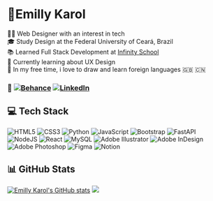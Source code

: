 # 🌌Emilly Karol
👩‍💻 Web Designer with an interest in tech<br>🎓 Study Design at the Federal University of Ceará, Brazil<br>📚 Learned Full Stack Development at [Infinity School](https://infinityschool.com.br)</br>🔭 Currently learning about UX Design<br>🍎 In my free time, i love to draw and learn foreign languages 🇬🇧 🇨🇳
<!--## 🕵️‍♀️ Find me at
[![Behance](https://img.shields.io/badge/Behance-1769ff?logo=behance&logoColor=white)](https://behance.net/emillykarol) [![LinkedIn](https://img.shields.io/badge/LinkedIn-%230077B5.svg?logo=linkedin&logoColor=white)](https://linkedin.com/in/emillykarol) -->
### 🔗 [![Behance](https://img.shields.io/badge/Behance-1769ff?logo=behance&logoColor=white)](https://behance.net/emillykarol) [![LinkedIn](https://img.shields.io/badge/LinkedIn-%230077B5.svg?logo=linkedin&logoColor=white)](https://linkedin.com/in/emillykarol) 

## 💻 Tech Stack
![HTML5](https://img.shields.io/badge/html5-%23E34F26.svg?style=for-the-badge&logo=html5&logoColor=white) ![CSS3](https://img.shields.io/badge/css3-%231572B6.svg?style=for-the-badge&logo=css3&logoColor=white) ![Python](https://img.shields.io/badge/python-3670A0?style=for-the-badge&logo=python&logoColor=ffdd54) ![JavaScript](https://img.shields.io/badge/javascript-%23323330.svg?style=for-the-badge&logo=javascript&logoColor=%23F7DF1E) ![Bootstrap](https://img.shields.io/badge/bootstrap-%238511FA.svg?style=for-the-badge&logo=bootstrap&logoColor=white) ![FastAPI](https://img.shields.io/badge/FastAPI-005571?style=for-the-badge&logo=fastapi) ![NodeJS](https://img.shields.io/badge/node.js-6DA55F?style=for-the-badge&logo=node.js&logoColor=white) ![React](https://img.shields.io/badge/react-%2320232a.svg?style=for-the-badge&logo=react&logoColor=%2361DAFB) ![MySQL](https://img.shields.io/badge/mysql-4479A1.svg?style=for-the-badge&logo=mysql&logoColor=white) ![Adobe Illustrator](https://img.shields.io/badge/adobe%20illustrator-%23FF9A00.svg?style=for-the-badge&logo=adobe%20illustrator&logoColor=white) ![Adobe InDesign](https://img.shields.io/badge/Adobe%20InDesign-49021F?style=for-the-badge&logo=adobeindesign&logoColor=FF3366) ![Adobe Photoshop](https://img.shields.io/badge/adobe%20photoshop-%2331A8FF.svg?style=for-the-badge&logo=adobe%20photoshop&logoColor=white) ![Figma](https://img.shields.io/badge/figma-%23F24E1E.svg?style=for-the-badge&logo=figma&logoColor=white) ![Notion](https://img.shields.io/badge/Notion-%23000000.svg?style=for-the-badge&logo=notion&logoColor=white)

## 📊 GitHub Stats
[![Emilly Karol's GitHub stats](https://github-readme-stats.vercel.app/api?username=emillykarol&show_icons=true&theme=radical&hide_border=true&title_color=DB354C&text_color=ffffff&border_radius=0&icon_color=DB354C&include_all_commits=true&count_private=false)](https://github.com/anuraghazra/github-readme-stats)
![](https://github-readme-stats.vercel.app/api/top-langs/?username=emillykarol&theme=radical&hide_border=true&title_color=DB354C&text_color=ffffff&border_radius=0&icon_color=DB354C&include_all_commits=true&count_private=false&layout=compact)
<!--&border_color=DB354C-->
<!-- Proudly created with GPRM ( https://gprm.itsvg.in ) -->
